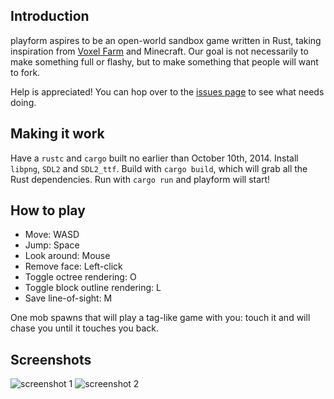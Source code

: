 ## Introduction

playform aspires to be an open-world sandbox game written in Rust, taking
inspiration from [Voxel Farm](http://procworld.blogspot.com/) and Minecraft.
Our goal is not necessarily to make something full or flashy, but to make
something that people will want to fork.

Help is appreciated! You can hop over to the [issues page](https://github.com/bfops/playform/issues) to see what needs doing.

## Making it work

Have a `rustc` and `cargo` built no earlier than October 10th, 2014.
Install `libpng`, `SDL2` and `SDL2_ttf`.
Build with `cargo build`, which will grab all the Rust dependencies.
Run with `cargo run` and playform will start!

## How to play

  * Move: WASD
  * Jump: Space
  * Look around: Mouse
  * Remove face: Left-click
  * Toggle octree rendering: O
  * Toggle block outline rendering: L
  * Save line-of-sight: M

One mob spawns that will play a tag-like game with you: touch it and will chase you until it touches you back.

## Screenshots

![screenshot 1](/../screenshots/screenshots/screenshot1.png?raw=true)
![screenshot 2](/../screenshots/screenshots/screenshot2.png?raw=true)
